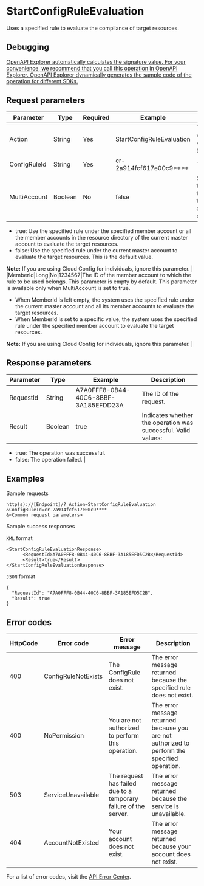 # StartConfigRuleEvaluation

Uses a specified rule to evaluate the compliance of target resources.

## Debugging

[OpenAPI Explorer automatically calculates the signature value. For your convenience, we recommend that you call this operation in OpenAPI Explorer. OpenAPI Explorer dynamically generates the sample code of the operation for different SDKs.](https://api.aliyun.com/#product=Config&api=StartConfigRuleEvaluation&type=RPC&version=2019-01-08)

## Request parameters

|Parameter|Type|Required|Example|Description|
|---------|----|--------|-------|-----------|
|Action|String|Yes|StartConfigRuleEvaluation|The operation that you want to perform. Set the value to StartConfigRuleEvaluation. |
|ConfigRuleId|String|Yes|cr-2a914fcf617e00c9\*\*\*\*|The ID of the rule. |
|MultiAccount|Boolean|No|false|Specifies whether to use the specified rule under the member accounts of the current master account for resource compliance evaluation.

 -   true: Use the specified rule under the specified member account or all the member accounts in the resource directory of the current master account to evaluate the target resources.
-   false: Use the specified rule under the current master account to evaluate the target resources. This is the default value.

 **Note:** If you are using Cloud Config for individuals, ignore this parameter. |
|MemberId|Long|No|1234567|The ID of the member account to which the rule to be used belongs. This parameter is empty by default. This parameter is available only when MultiAccount is set to true.

 -   When MemberId is left empty, the system uses the specified rule under the current master account and all its member accounts to evaluate the target resources.
-   When MemberId is set to a specific value, the system uses the specified rule under the specified member account to evaluate the target resources.

 **Note:** If you are using Cloud Config for individuals, ignore this parameter. |

## Response parameters

|Parameter|Type|Example|Description|
|---------|----|-------|-----------|
|RequestId|String|A7A0FFF8-0B44-40C6-8BBF-3A185EFDD23A|The ID of the request. |
|Result|Boolean|true|Indicates whether the operation was successful. Valid values:

 -   true: The operation was successful.
-   false: The operation failed. |

## Examples

Sample requests

```
http(s)://[Endpoint]/? Action=StartConfigRuleEvaluation
&ConfigRuleId=cr-2a914fcf617e00c9****
&<Common request parameters>
```

Sample success responses

`XML` format

```
<StartConfigRuleEvaluationResponse>
      <RequestId>A7A0FFF8-0B44-40C6-8BBF-3A185EFD5C2B</RequestId>
      <Result>true</Result>
</StartConfigRuleEvaluationResponse>
```

`JSON` format

```
{
  "RequestId": "A7A0FFF8-0B44-40C6-8BBF-3A185EFD5C2B",
  "Result": true
}
```

## Error codes

|HttpCode|Error code|Error message|Description|
|--------|----------|-------------|-----------|
|400|ConfigRuleNotExists|The ConfigRule does not exist.|The error message returned because the specified rule does not exist.|
|400|NoPermission|You are not authorized to perform this operation.|The error message returned because you are not authorized to perform the specified operation.|
|503|ServiceUnavailable|The request has failed due to a temporary failure of the server.|The error message returned because the service is unavailable.|
|404|AccountNotExisted|Your account does not exist.|The error message returned because your account does not exist.|

For a list of error codes, visit the [API Error Center](https://error-center.alibabacloud.com/status/product/Config).

